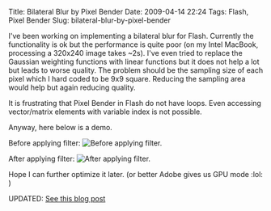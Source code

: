 Title: Bilateral Blur by Pixel Bender
Date: 2009-04-14 22:24
Tags: Flash, Pixel Bender
Slug: bilateral-blur-by-pixel-bender

I've been working on implementing a bilateral blur for Flash. Currently
the functionality is ok but the performance is quite poor (on my Intel
MacBook, processing a 320x240 image takes \~2s). I've even tried to
replace the Gaussian weighting functions with linear functions but it
does not help a lot but leads to worse quality. The problem should be
the sampling size of each pixel which I hard coded to be 9x9 square.
Reducing the sampling area would help but again reducing quality.

It is frustrating that Pixel Bender in Flash do not have loops. Even
accessing vector/matrix elements with variable index is not possible.

Anyway, here below is a demo.

Before applying filter:
![Before applying filter.][]

After applying filter:
![After applying filter.][]

Hope I can further optimize it later. (or better Adobe gives us GPU mode
:lol: )

UPDATED: [See this blog post][]

  [Before applying filter.]: http://blog.onthewings.net/wp-content/uploads/2009/04/before.png
    "before"
  [After applying filter.]: http://blog.onthewings.net/wp-content/uploads/2009/04/after.png
    "after"
  [See this blog post]: http://blog.onthewings.net/2009/04/24/the-bilateral-blur-filter-for-flash-is-now-on-pixel-bender-exchange-in-staff-picks/
